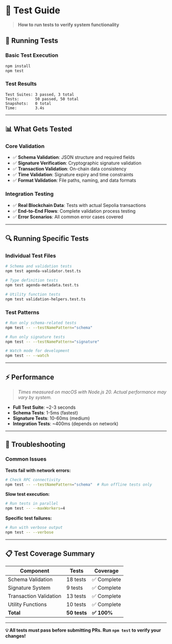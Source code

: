 # 🧪 Test Guide

> **How to run tests to verify system functionality**

## 🚀 Running Tests

### Basic Test Execution
```bash
npm install
npm test
```

### Test Results
```
Test Suites: 3 passed, 3 total
Tests:       50 passed, 50 total
Snapshots:   0 total
Time:        3.4s
```

---

## 📊 What Gets Tested

### Core Validation
- ✅ **Schema Validation**: JSON structure and required fields
- ✅ **Signature Verification**: Cryptographic signature validation
- ✅ **Transaction Validation**: On-chain data consistency
- ✅ **Time Validation**: Signature expiry and time constraints
- ✅ **Format Validation**: File paths, naming, and data formats

### Integration Testing
- ✅ **Real Blockchain Data**: Tests with actual Sepolia transactions
- ✅ **End-to-End Flows**: Complete validation process testing
- ✅ **Error Scenarios**: All common error cases covered

---

## 🔍 Running Specific Tests

### Individual Test Files
```bash
# Schema and validation tests
npm test agenda-validator.test.ts

# Type definition tests
npm test agenda-metadata.test.ts

# Utility function tests
npm test validation-helpers.test.ts
```

### Test Patterns
```bash
# Run only schema-related tests
npm test -- --testNamePattern="schema"

# Run only signature tests
npm test -- --testNamePattern="signature"

# Watch mode for development
npm test -- --watch
```

---

## ⚡ Performance

> *Times measured on macOS with Node.js 20. Actual performance may vary by system.*

- **Full Test Suite**: ~2-3 seconds
- **Schema Tests**: 1-5ms (fastest)
- **Signature Tests**: 10-60ms (medium)
- **Integration Tests**: ~400ms (depends on network)

---

## 🔧 Troubleshooting

### Common Issues

**Tests fail with network errors:**
```bash
# Check RPC connectivity
npm test -- --testNamePattern="schema"  # Run offline tests only
```

**Slow test execution:**
```bash
# Run tests in parallel
npm test -- --maxWorkers=4
```

**Specific test failures:**
```bash
# Run with verbose output
npm test -- --verbose
```

---

## 📋 Test Coverage Summary

| Component | Tests | Coverage |
|-----------|-------|----------|
| Schema Validation | 18 tests | ✅ Complete |
| Signature System | 9 tests | ✅ Complete |
| Transaction Validation | 13 tests | ✅ Complete |
| Utility Functions | 10 tests | ✅ Complete |
| **Total** | **50 tests** | **✅ 100%** |

---

**💡 All tests must pass before submitting PRs. Run `npm test` to verify your changes!**